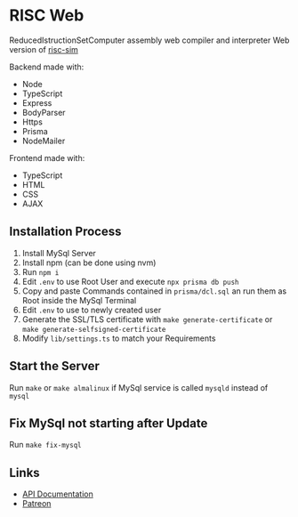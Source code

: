 # RISC Web

ReducedIstructionSetComputer assembly web compiler and interpreter
Web version of [risc-sim](https://github.com/Pyrix25633/risc-sim)

Backend made with:
- Node
- TypeScript
- Express
- BodyParser
- Https
- Prisma
- NodeMailer

Frontend made with:
- TypeScript
- HTML
- CSS
- AJAX

## Installation Process

1. Install MySql Server
2. Install npm (can be done using nvm)
3. Run `npm i`
4. Edit `.env` to use Root User and execute `npx prisma db push`
5. Copy and paste Commands contained in `prisma/dcl.sql` an run them as Root inside the MySql Terminal
6. Edit `.env` to use to newly created user
7. Generate the SSL/TLS certificate with `make generate-certificate` or `make generate-selfsigned-certificate`
9. Modify `lib/settings.ts` to match your Requirements

## Start the Server

Run `make` or `make almalinux` if MySql service is called `mysqld` instead of `mysql`

## Fix MySql not starting after Update

Run `make fix-mysql`

## Links

- [API Documentation](https://petstore.swagger.io/?url=https://raw.githubusercontent.com/Pyrix25633/risc-web/main/api.yml)
- [Patreon](https://www.patreon.com/Pyrix25633ModsandSoftware)